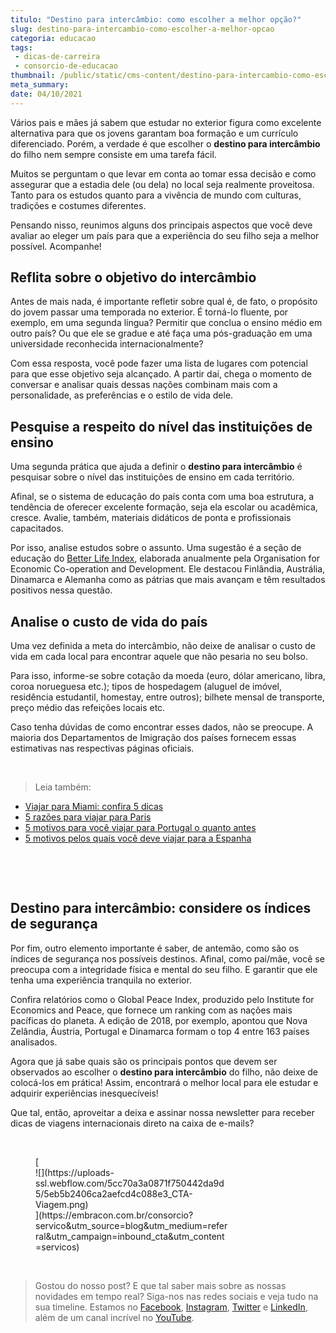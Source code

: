 ```yaml
---
titulo: "Destino para intercâmbio: como escolher a melhor opção?"
slug: destino-para-intercambio-como-escolher-a-melhor-opcao
categoria: educacao
tags:
 - dicas-de-carreira
 - consorcio-de-educacao
thumbnail: /public/static/cms-content/destino-para-intercambio-como-escolher-a-melhor-opcao.jpeg
meta_summary: 
date: 04/10/2021
---
```

Vários pais e mães já sabem que estudar no exterior figura como excelente alternativa para que os jovens garantam boa formação e um currículo diferenciado. Porém, a verdade é que escolher o **destino para intercâmbio** do filho nem sempre consiste em uma tarefa fácil.

Muitos se perguntam o que levar em conta ao tomar essa decisão e como assegurar que a estadia dele (ou dela) no local seja realmente proveitosa. Tanto para os estudos quanto para a vivência de mundo com culturas, tradições e costumes diferentes.

Pensando nisso, reunimos alguns dos principais aspectos que você deve avaliar ao eleger um país para que a experiência do seu filho seja a melhor possível. Acompanhe!

Reflita sobre o objetivo do intercâmbio
---------------------------------------

Antes de mais nada, é importante refletir sobre qual é, de fato, o propósito do jovem passar uma temporada no exterior. É torná-lo fluente, por exemplo, em uma segunda língua? Permitir que conclua o ensino médio em outro país? Ou que ele se gradue e até faça uma pós-graduação em uma universidade reconhecida internacionalmente?

Com essa resposta, você pode fazer uma lista de lugares com potencial para que esse objetivo seja alcançado. A partir daí, chega o momento de conversar e analisar quais dessas nações combinam mais com a personalidade, as preferências e o estilo de vida dele.

Pesquise a respeito do nível das instituições de ensino
-------------------------------------------------------

Uma segunda prática que ajuda a definir o **destino para intercâmbio** é pesquisar sobre o nível das instituições de ensino em cada território.

Afinal, se o sistema de educação do país conta com uma boa estrutura, a tendência de oferecer excelente formação, seja ela escolar ou acadêmica, cresce. Avalie, também, materiais didáticos de ponta e profissionais capacitados.

Por isso, analise estudos sobre o assunto. Uma sugestão é a seção de educação do [Better Life Index](http://www.oecdbetterlifeindex.org/topics/education/), elaborada anualmente pela Organisation for Economic Co-operation and Development. Ele destacou Finlândia, Austrália, Dinamarca e Alemanha como as pátrias que mais avançam e têm resultados positivos nessa questão.

Analise o custo de vida do país
-------------------------------

Uma vez definida a meta do intercâmbio, não deixe de analisar o custo de vida em cada local para encontrar aquele que não pesaria no seu bolso.

Para isso, informe-se sobre cotação da moeda (euro, dólar americano, libra, coroa norueguesa etc.); tipos de hospedagem (aluguel de imóvel, residência estudantil, homestay, entre outros); bilhete mensal de transporte, preço médio das refeições locais etc.

Caso tenha dúvidas de como encontrar esses dados, não se preocupe. A maioria dos Departamentos de Imigração dos países fornecem essas estimativas nas respectivas páginas oficiais.

‍

> Leia também:

- [Viajar para Miami: confira 5 dicas](https://www.embracon.com.br/blog/viajar-para-miami-confira-5-dicas)
- [5 razões para viajar para Paris](https://www.embracon.com.br/blog/5-razoes-para-viajar-para-paris)
- [5 motivos para você viajar para Portugal o quanto antes](https://www.embracon.com.br/blog/5-motivos-para-voce-viajar-para-portugal-o-quanto-antes)
- [5 motivos pelos quais você deve viajar para a Espanha](https://www.embracon.com.br/blog/5-motivos-pelos-quais-voce-deve-viajar-para-a-espanha)

‍

‍

Destino para intercâmbio: considere os índices de segurança
-----------------------------------------------------------

Por fim, outro elemento importante é saber, de antemão, como são os índices de segurança nos possíveis destinos. Afinal, como pai/mãe, você se preocupa com a integridade física e mental do seu filho. E garantir que ele tenha uma experiência tranquila no exterior.

Confira relatórios como o Global Peace Index, produzido pelo Institute for Economics and Peace, que fornece um ranking com as nações mais pacíficas do planeta. A edição de 2018, por exemplo, apontou que Nova Zelândia, Áustria, Portugal e Dinamarca formam o top 4 entre 163 países analisados.

Agora que já sabe quais são os principais pontos que devem ser observados ao escolher o **destino para intercâmbio** do filho, não deixe de colocá-los em prática! Assim, encontrará o melhor local para ele estudar e adquirir experiências inesquecíveis!

Que tal, então, aproveitar a deixa e assinar nossa newsletter para receber dicas de viagens internacionais direto na caixa de e-mails?

‍

<figure class="w-richtext-figure-type-image w-richtext-align-center" style="max-width:310px">[<div>![](https://uploads-ssl.webflow.com/5cc70a3a0871f750442da9d5/5eb5b2406ca2aefcd4c088e3_CTA-Viagem.png)</div>](https://embracon.com.br/consorcio?servico&utm_source=blog&utm_medium=referral&utm_campaign=inbound_cta&utm_content=servicos)</figure>‍

> Gostou do nosso post? E que tal saber mais sobre as nossas novidades em tempo real? Siga-nos nas redes sociais e veja tudo na sua timeline. Estamos no [Facebook](https://www.facebook.com/embracon/), [Instagram](https://www.instagram.com/embraconoficial/), [Twitter](https://twitter.com/embracon) e [LinkedIn](https://www.linkedin.com/company/1018875/), além de um canal incrível no [YouTube](https://www.youtube.com/channel/UCL-Y0mv9zc73Iek48NLUBzQ).

‍
